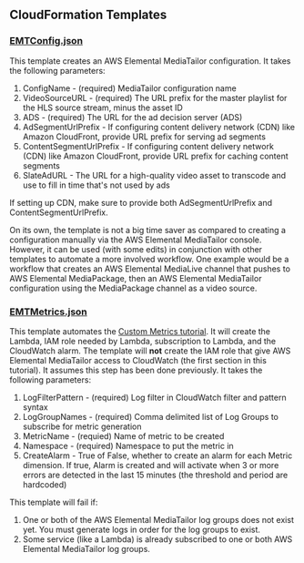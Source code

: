 ## CloudFormation Templates

###  [EMTConfig.json](BasicConfiguration)
This template creates an AWS Elemental MediaTailor configuration.  It takes the following parameters:

1. ConfigName - (required) MediaTailor configuration name
1. VideoSourceURL - (required) The URL prefix for the master playlist for the HLS source stream, minus the asset ID
1. ADS - (required) The URL for the ad decision server (ADS)
1. AdSegmentUrlPrefix - If configuring content delivery network  (CDN) like Amazon CloudFront, provide URL prefix for serving ad segments
1. ContentSegmentUrlPrefix - If configuring content delivery network  (CDN) like Amazon CloudFront, provide URL prefix for caching content segments
1. SlateAdURL -  The  URL for a high-quality video asset to transcode and use to fill in time that's not used by ads

If setting up CDN, make sure to provide both AdSegmentUrlPrefix and ContentSegmentUrlPrefix.

On its own, the template is not a big time saver as compared to creating a configuration manually via the AWS Elemental MediaTailor console. However, it can be used (with some edits) in conjunction with other templates to automate a more involved workflow. One example would be a workflow that creates an AWS Elemental MediaLive channel that pushes to AWS Elemental MediaPackage, then an AWS Elemental MediaTailor configuration using the MediaPackage channel as a video source.

### [EMTMetrics.json](CustomMetrics)
This template automates the [Custom Metrics tutorial](../CustomMetrics).  It will create the Lambda, IAM role needed by Lambda, subscription to Lambda, and the CloudWatch alarm. The template will **not** create the IAM role that give AWS Elemental MediaTailor access to CloudWatch (the first section in this tutorial). It assumes this step has been done previously. It takes the following parameters:

1. LogFilterPattern - (required) Log filter in CloudWatch filter and pattern syntax
1. LogGroupNames - (required) Comma delimited list of Log Groups to subscribe for metric generation
1. MetricName - (requied) Name of metric to be created
1. Namespace - (required) Namespace to put the metric in 
1. CreateAlarm - True of False, whether to create an alarm for each Metric dimension. If true, Alarm is created and will activate when 3 or more errors are detected in the last 15 minutes (the threshold and period are hardcoded)

This template will fail if:
1. One or both of the AWS Elemental MediaTailor log groups does not exist yet. You must generate logs in order for the log groups to exist.
1. Some service (like a Lambda) is already subscribed to one or both AWS Elemental MediaTailor log groups.